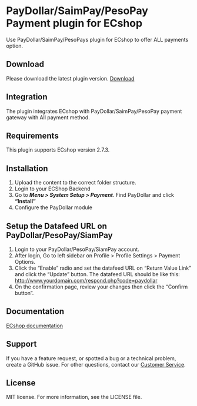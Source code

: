 # PayDollar/SaimPay/PesoPay Payment plugin for ECshop
Use PayDollar/SaimPay/PesoPays plugin for ECshop to offer ALL payments option.

## Download
Please download the latest plugin version. [Download](https://github.com/asiapay-lib/asiapay-Ecshop/releases/latest)

## Integration
The plugin integrates ECshop with PayDollar/SaimPay/PesoPay payment gateway with All payment method.

## Requirements
This plugin supports ECshop version 2.7.3.

## Installation
1.	Upload the content to the correct folder structure.
2.	Login to your ECShop Backend
3.	Go to ***Menu > System Setup > Payment***. Find PayDollar and click **“Install”**
4.	Configure the PayDollar module

## Setup the Datafeed URL on PayDollar/PesoPay/SiamPay
 1. Login to your PayDollar/PesoPay/SiamPay account.
 2. After login, Go to left sidebar on Profile > Profile Settings > Payment Options.
 3. Click the “Enable” radio and set the datafeed URL on “Return Value Link” and click the “Update” button. The datafeed URL should be like this: http://www.yourdomain.com/respond.php?code=paydollar
 4. On the confirmation page, review your changes then click the “Confirm button”.

 ## Documentation
[ECshop documentation](https://github.com/asiapay-lib/asiapay-Ecshop/blob/master/ECShop%20Module%20Integration%20Guide%2020140505.doc?raw=true)

## Support
If you have a feature request, or spotted a bug or a technical problem, create a GitHub issue. For other questions, contact our [Customer Service](https://www.paydollar.com/en/contactus.html).

## License
MIT license. For more information, see the LICENSE file.
